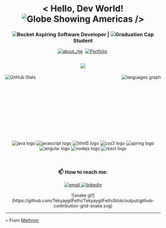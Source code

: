 <h1 align="center"> < Hello, Dev World! <img src="https://raw.githubusercontent.com/Tarikul-Islam-Anik/Animated-Fluent-Emojis/master/Emojis/Travel%20and%20places/Globe%20Showing%20Americas.png" alt="Globe Showing Americas" width="35" height="35" /> /> </h1>
<h3 align="center"><img src="https://raw.githubusercontent.com/Tarikul-Islam-Anik/Animated-Fluent-Emojis/master/Emojis/Travel%20and%20places/Rocket.png" alt="Rocket" width="30" height="30" /> Aspiring Software Developer | <img src="https://raw.githubusercontent.com/Tarikul-Islam-Anik/Animated-Fluent-Emojis/master/Emojis/Objects/Graduation%20Cap.png" alt="Graduation Cap" width="30" height="30" /> Student</h3>

<div align="center">

[![about_me](https://img.shields.io/badge/about.me-WebSite-white)](#)&nbsp;
[![Portfolio](https://img.shields.io/badge/Portfolio-WebSite-orange?style=flat)](#)&nbsp;

</div>

<br>
<div align="center" width="100">
  <img src="https://nirzak-streak-stats.vercel.app/?user=Methminpulsara&theme=shadow_green&hide_border=false" />
</div>
<br>
<div align="center">
<div style="display: flex; justify-content: space-between; align-items: center;">
 <img src="https://github-readme-stats.vercel.app/api?username=Methminpulsara&hide_border=false&include_all_commits=true&count_private=true&theme=shadow_green" height="180" alt="GitHub Stats" />
 <img src="https://github-readme-stats.vercel.app/api/top-langs?username=Methminpulsara&locale=en&hide_title=false&layout=compact&card_width=320&langs_count=5&theme=shadow_green&hide_border=false" height="180" alt="languages graph"/>
</div>
</div>
<br>
<br>

<div align="center">

  <img src="https://skillicons.dev/icons?i=java" height="40" alt="java logo" width="55" />
  <img src="https://skillicons.dev/icons?i=js" height="40" alt="javascript logo" width="55" />
  <img src="https://skillicons.dev/icons?i=html" height="40" alt="html5 logo" width="55" />
  <img src="https://skillicons.dev/icons?i=css" height="40" alt="css3 logo" width="55" />
  <img src="https://skillicons.dev/icons?i=spring" height="40" alt="spring logo" width="55" />
  <img src="https://skillicons.dev/icons?i=angular" height="40" alt="angular logo" width="55" />
  <img src="https://skillicons.dev/icons?i=nodejs" height="40" alt="nodejs logo" width="55" />
  <img src="https://skillicons.dev/icons?i=react" height="40" alt="react logo" width="55" />

</div>

<br>
<br>

<div align="center">
  <h3>📫 How to reach me:</h3>
  <a href="mailto:methminpulsara10@gmail.com">
    <img src="https://img.shields.io/badge/-Email-D14836?style=for-the-badge&logo=gmail&logoColor=white" alt="email" />
  </a>
  <a href="https://www.linkedin.com/in/methmin-pulsara/">
    <img src="https://img.shields.io/badge/-LinkedIn-0077B5?style=for-the-badge&logo=linkedin&logoColor=white" alt="linkedin" />
  </a>
</div>

<br>

<div align="center">
  ![snake gif](https://github.com/TekyaygilFethi/TekyaygilFethi/blob/output/github-contribution-grid-snake.svg)
</div>

---

⭐️ From [Methmin](https://github.com/Methminpulsara)
